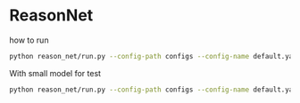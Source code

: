 # ReasonNet

how to run

```bash
python reason_net/run.py --config-path configs --config-name default.yaml module/model=70M
```


With small model for test

```bash
python reason_net/run.py --config-path configs --config-name default.yaml module/model=2M
```